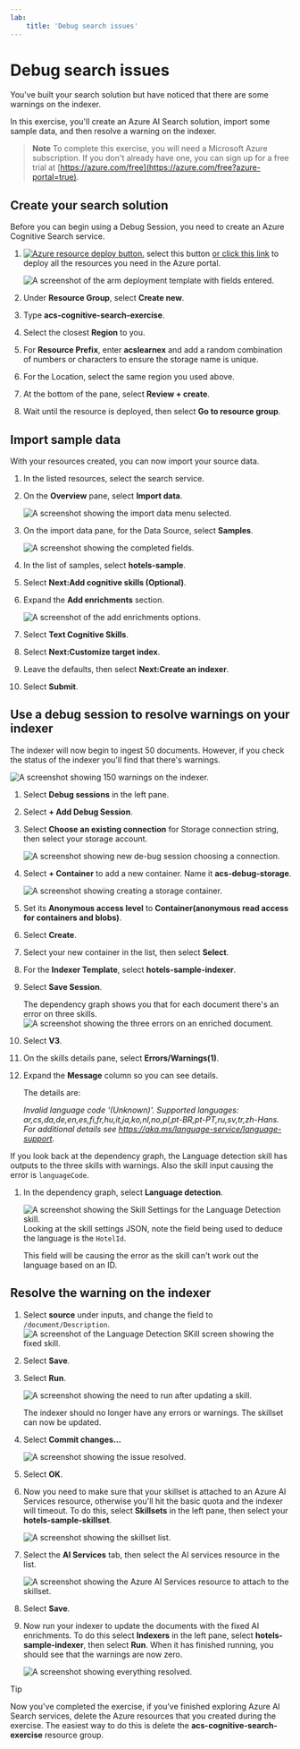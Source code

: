 ```yaml
---
lab:
    title: 'Debug search issues'
---
```


# Debug search issues

You've built your search solution but have noticed that there are some warnings on the indexer.

In this exercise, you'll create an Azure AI Search solution, import some sample data, and then resolve a warning on the indexer.

> **Note**
> To complete this exercise, you will need a Microsoft Azure subscription. If you don't already have one, you can sign up for a free trial at [https://azure.com/free](https://azure.com/free?azure-portal=true).

## Create your search solution

Before you can begin using a Debug Session, you need to create an Azure Cognitive Search service.

1. [![Azure resource deploy button.](../media/08-media/deploy-azure.svg)](https://portal.azure.com/#create/Microsoft.Template/uri/https%3A%2F%2Fraw.githubusercontent.com%2FAzure-Samples%2Fazure-search-knowledge-mining%2Fmaster%2Fazuredeploy.json) select this button [or click this link](https://portal.azure.com/#create/Microsoft.Template/uri/https%3A%2F%2Fraw.githubusercontent.com%2FAzure-Samples%2Fazure-search-knowledge-mining%2Fmaster%2Fazuredeploy.json) to deploy all the resources you need in the Azure portal.

    ![A screenshot of the arm deployment template with fields entered.](../media/08-media/arm-template-deployment.png)

1. Under **Resource Group**, select **Create new**.
1. Type **acs-cognitive-search-exercise**.
1. Select the closest **Region** to you.
1. For **Resource Prefix**, enter **acslearnex** and add a random combination of numbers or characters to ensure the storage name is unique.
1. For the Location, select the same region you used above.
1. At the bottom of the pane, select **Review + create**.
1. Wait until the resource is deployed, then select **Go to resource group**.

## Import sample data

With your resources created, you can now import your source data.

1. In the listed resources, select the search service.

1. On the **Overview** pane, select **Import data**.

      ![A screenshot showing the import data menu selected.](../media/08-media/import-data.png)

1. On the import data pane, for the Data Source, select **Samples**.

      ![A screenshot showing the completed fields.](../media/08-media/import-data-selection-screen-small.png)

1. In the list of samples, select **hotels-sample**.
1. Select **Next:Add cognitive skills (Optional)**.
1. Expand the **Add enrichments** section.

    ![A screenshot of the add enrichments options.](../media/08-media/add-enrichments.png)

1. Select **Text Cognitive Skills**.
1. Select **Next:Customize target index**.
1. Leave the defaults, then select **Next:Create an indexer**.
1. Select **Submit**.

## Use a debug session to resolve warnings on your indexer

The indexer will now begin to ingest 50 documents. However, if you check the status of the indexer you'll find that there's warnings.

![A screenshot showing 150 warnings on the indexer.](../media/08-media/indexer-warnings.png)

1. Select **Debug sessions** in the left pane.

1. Select **+ Add Debug Session**.

1. Select **Choose an existing connection** for  Storage connection string, then select your storage account.

    ![A screenshot showing new de-bug session choosing a connection.](../media/08-media/connect-storage.png)
1. Select **+ Container** to add a new container. Name it **acs-debug-storage**.

    ![A screenshot showing creating a storage container.](../media/08-media/create-storage-container.png)

1. Set its **Anonymous access level** to **Container(anonymous read access for containers and blobs)**.

1. Select **Create**.
1. Select your new container in the list, then select **Select**.

1. For the **Indexer Template**, select **hotels-sample-indexer**.

1. Select **Save Session**.

    The dependency graph shows you that for each document there's an error on three skills.
    ![A screenshot showing the three errors on an enriched document.](../media/08-media/warning-skill-selection.png)

1. Select **V3**.
1. On the skills details pane, select **Errors/Warnings(1)**.
1. Expand the **Message** column so you can see details.

    The details are:

    *Invalid language code '(Unknown)'. Supported languages: ar,cs,da,de,en,es,fi,fr,hu,it,ja,ko,nl,no,pl,pt-BR,pt-PT,ru,sv,tr,zh-Hans. For additional details see https://aka.ms/language-service/language-support.*

If you look back at the dependency graph, the Language detection skill has outputs to the three skills with warnings. Also the skill input causing the error is `languageCode`.

1. In the dependency graph, select **Language detection**.

    ![A screenshot showing the Skill Settings for the Language Detection skill.](../media/08-media/language-detection-error.png)
    Looking at the skill settings JSON, note the field being used to deduce the language is the `HotelId`.

    This field will be causing the error as the skill can't work out the language based on an ID.

## Resolve the warning on the indexer

1. Select **source** under inputs, and change the field to `/document/Description`.
    ![A screenshot of the Language Detection SKill screen showing the fixed skill.](../media/08-media/language-detection-fix.png)
1. Select **Save**.
1. Select **Run**.

    ![A screenshot showing the need to run after updating a skill.](../media/08-media/rerun-debug-session.png)

    The indexer should no longer have any errors or warnings. The skillset can now be updated.

1. Select **Commit changes...**

    ![A screenshot showing the issue resolved.](../media/08-media/error-fixed.png)
1. Select **OK**.

1. Now you need to make sure that your skillset is attached to an Azure AI Services resource, otherwise you'll hit the basic quota and the indexer will timeout. To do this, select **Skillsets** in the left pane, then select your **hotels-sample-skillset**.

    ![A screenshot showing the skillset list.](../media/08-media/update-skillset.png)
1. Select the **AI Services** tab, then select the AI services resource in the list.

    ![A screenshot showing the Azure AI Services resource to attach to the skillset.](../media/08-media/skillset-attach-service.png)
1. Select **Save**.

1. Now run your indexer to update the documents with the fixed AI enrichments. To do this select **Indexers** in the left pane, select  **hotels-sample-indexer**, then select **Run**.  When it has finished running, you should see that the warnings are now zero.

    ![A screenshot showing everything resolved.](../media/08-media/warnings-fixed-indexer.png)

> [!TIP]
> Now you've completed the exercise, if you've finished exploring Azure AI Search services, delete the Azure resources that you created during the exercise. The easiest way to do this is delete the **acs-cognitive-search-exercise** resource group.